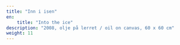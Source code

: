 ```yaml
---
title: "Inn i isen"
en:
    title: "Into the ice"
description: "2008, olje på lerret / oil on canvas, 60 x 60 cm"
weight: 11
---
```

